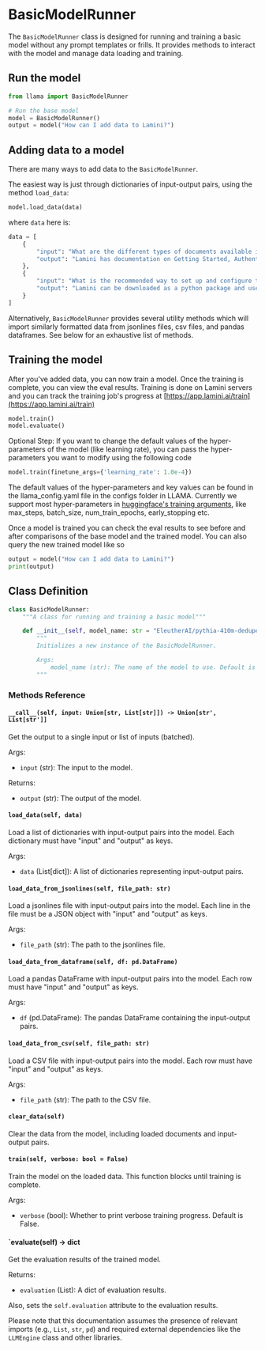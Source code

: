 # BasicModelRunner

The `BasicModelRunner` class is designed for running and training a basic model without any prompt templates or frills. It provides methods to interact with the model and manage data loading and training.

## Run the model

```python
from llama import BasicModelRunner

# Run the base model
model = BasicModelRunner()
output = model("How can I add data to Lamini?")
```

## Adding data to a model

There are many ways to add data to the `BasicModelRunner`.

The easiest way is just through dictionaries of input-output pairs, using the method `load_data`:

```python
model.load_data(data)
```

where `data` here is:
```python
data = [
    {
        "input": "What are the different types of documents available in the repository (e.g., installation guide, API documentation, developer's guide)?", 
        "output": "Lamini has documentation on Getting Started, Authentication, Question Answer Model, Python Library, Batching, Error Handling, Advanced topics, and class documentation on LLM Engine available at https://lamini-ai.github.io/."
    },
    {
        "input": "What is the recommended way to set up and configure the code repository?", 
        "output": "Lamini can be downloaded as a python package and used in any codebase that uses python. Additionally, we provide a language agnostic REST API. We\u2019ve seen users develop and train models in a notebook environment, and then switch over to a REST API to integrate with their production environment."
    }
]
```

Alternatively, `BasicModelRunner` provides several utility methods which will import similarly formatted data from jsonlines files, csv files, and pandas dataframes. See below for an exhaustive list of methods.

## Training the model

After you've added data, you can now train a model. Once the training is complete, you can view the eval results.
Training is done on Lamini servers and you can track the training job's progress at [https://app.lamini.ai/train](https://app.lamini.ai/train)

```python
model.train()
model.evaluate()
```

Optional Step: If you want to change the default values of the hyper-parameters of the model (like learning rate), you can pass the hyper-parameters you want to modify using the following code

```python
model.train(finetune_args={'learning_rate': 1.0e-4})
```
The default values of the hyper-parameters and key values can be found in the llama_config.yaml file in the configs folder in LLAMA. Currently we support most hyper-parameters in [huggingface's training arguments](https://huggingface.co/docs/transformers/v4.33.3/en/main_classes/trainer#transformers.TrainingArguments), like max_steps, batch_size, num_train_epochs, early_stopping etc. 

Once a model is trained you can check the eval results to see before and after comparisons of the base model and the trained model. You can also query the new trained model like so

```python
output = model("How can I add data to Lamini?")
print(output)
```

## Class Definition

```python
class BasicModelRunner:
    """A class for running and training a basic model"""

    def __init__(self, model_name: str = "EleutherAI/pythia-410m-deduped"):
        """
        Initializes a new instance of the BasicModelRunner.

        Args:
            model_name (str): The name of the model to use. Default is "EleutherAI/pythia-410m-deduped".
        """
```

### Methods Reference

#### `__call__(self, input: Union[str, List[str]]) -> Union[str', List[str']]`

Get the output to a single input or list of inputs (batched).

Args:

- `input` (str): The input to the model.

Returns:

- `output` (str): The output of the model.

#### `load_data(self, data)`

Load a list of dictionaries with input-output pairs into the model. Each dictionary must have "input" and "output" as keys.

Args:

- `data` (List[dict]): A list of dictionaries representing input-output pairs.

#### `load_data_from_jsonlines(self, file_path: str)`

Load a jsonlines file with input-output pairs into the model. Each line in the file must be a JSON object with "input" and "output" as keys.

Args:

- `file_path` (str): The path to the jsonlines file.

#### `load_data_from_dataframe(self, df: pd.DataFrame)`

Load a pandas DataFrame with input-output pairs into the model. Each row must have "input" and "output" as keys.

Args:

- `df` (pd.DataFrame): The pandas DataFrame containing the input-output pairs.

#### `load_data_from_csv(self, file_path: str)`

Load a CSV file with input-output pairs into the model. Each row must have "input" and "output" as keys.

Args:

- `file_path` (str): The path to the CSV file.

#### `clear_data(self)`

Clear the data from the model, including loaded documents and input-output pairs.

#### `train(self, verbose: bool = False)`

Train the model on the loaded data. This function blocks until training is complete.

Args:

- `verbose` (bool): Whether to print verbose training progress. Default is False.

#### `evaluate(self) -> dict

Get the evaluation results of the trained model.

Returns:

- `evaluation` (List): A dict of evaluation results.

Also, sets the `self.evaluation` attribute to the evaluation results.

Please note that this documentation assumes the presence of relevant imports (e.g., `List`, `str`, `pd`) and required external dependencies like the `LLMEngine` class and other libraries.
